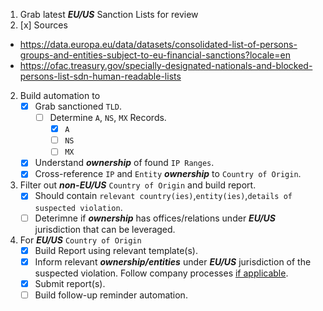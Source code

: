 1. Grab latest ***EU/US*** Sanction Lists for review
2. [x] Sources
- https://data.europa.eu/data/datasets/consolidated-list-of-persons-groups-and-entities-subject-to-eu-financial-sanctions?locale=en
- https://ofac.treasury.gov/specially-designated-nationals-and-blocked-persons-list-sdn-human-readable-lists

2. Build automation to
   - [x] Grab sanctioned ```TLD```.
     - [ ] Determine ```A```, ```NS```, ```MX``` Records.
        - [x] ```A```
        - [ ] ```NS```
        - [ ] ```MX```
   - [x] Understand ***ownership*** of found ```IP Ranges```.
   - [x] Cross-reference ```IP``` and ```Entity``` ***ownership*** to ```Country of Origin```.
  
3. Filter out ***non-EU/US*** ```Country of Origin``` and build report.
   - [x] Should contain ```relevant country(ies)```,```entity(ies)```,```details of suspected violation```.
   - [ ] Deterimne if ***ownership*** has offices/relations under ***EU/US*** jurisdiction that can be leveraged.
   
5. For ***EU/US*** ```Country of Origin```
   - [x] Build Report using relevant template(s).
   - [x] Inform relevant ***ownership/entities*** under ***EU/US*** jurisdiction of the suspected violation. Follow company processes [if applicable](https://www.dowjones.com/professional/risk/glossary/sanctions/compliance/).
   - [x] Submit report(s).
   - [ ] Build follow-up reminder automation.
